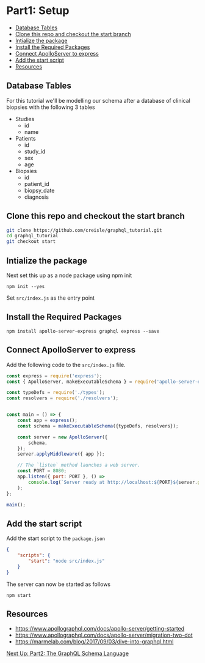 # Part1: Setup

- [Database Tables](#database-tables)
- [Clone this repo and checkout the start branch](#clone-this-repo-and-checkout-the-start-branch)
- [Intialize the package](#intialize-the-package)
- [Install the Required Packages](#install-the-required-packages)
- [Connect ApolloServer to express](#connect-apolloserver-to-express)
- [Add the start script](#add-the-start-script)
- [Resources](#resources)

## Database Tables

For this tutorial we'll be modelling our schema after a database of clinical biopsies with the
following 3 tables

- Studies
  - id
  - name
- Patients
  - id
  - study_id
  - sex
  - age
- Biopsies
  - id
  - patient_id
  - biopsy_date
  - diagnosis


## Clone this repo and checkout the start branch

```bash
git clone https://github.com/creisle/graphql_tutorial.git
cd graphql_tutorial
git checkout start
```

## Intialize the package

Next set this up as a node package using npm init

```
npm init --yes
```

Set `src/index.js` as the entry point

## Install the Required Packages

```
npm install apollo-server-express graphql express --save
```

## Connect ApolloServer to express

Add the following code to the `src/index.js` file.

```js
const express = require('express');
const { ApolloServer, makeExecutableSchema } = require('apollo-server-express');

const typeDefs = require('./types');
const resolvers = require('./resolvers');


const main = () => {
    const app = express();
    const schema = makeExecutableSchema({typeDefs, resolvers});

    const server = new ApolloServer({
        schema,
    });
    server.applyMiddleware({ app });

    // The `listen` method launches a web server.
    const PORT = 8080;
    app.listen({ port: PORT }, () =>
        console.log(`Server ready at http://localhost:${PORT}${server.graphqlPath}`)
    );
};

main();
```

## Add the start script

Add the start script to the `package.json`

```json
{
    "scripts": {
        "start": "node src/index.js"
    }
}
```

The server can now be started as follows

```
npm start
```

## Resources

- https://www.apollographql.com/docs/apollo-server/getting-started
- https://www.apollographql.com/docs/apollo-server/migration-two-dot
- https://marmelab.com/blog/2017/09/03/dive-into-graphql.html


[Next Up: Part2: The GraphQL Schema Language](schemas1.md)